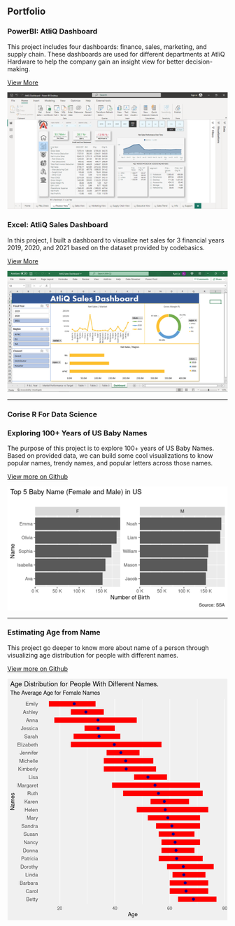 ## Portfolio

### PowerBI: AtliQ Dashboard

This project includes four dashboards: finance, sales, marketing, and supply chain. These dashboards are used for different departments at AtliQ Hardware to help the company gain an insight view for better decision-making.

[View More](https://ryanle.me/atliq-dashboard)

<img src="images/atliq-bi-dashboard.png?raw=true"/>

### Excel: AtliQ Sales Dashboard

In this project, I built a dashboard to visualize net sales for 3 financial years 2019, 2020, and 2021 based on the dataset provided by codebasics.

[View More](https://ryanle.me/atliq-sales-dashboard)

<img src="images/atliq-dashboard.png?raw=true"/>

---

### Corise R For Data Science 

### Exploring 100+ Years of US Baby Names

The purpose of this project is to explore 100+ years of US Baby Names. Based on provided data, we can build some cool visualizations to know popular names, trendy names, and popular letters across those names. 

<a href="https://github.com/ryanleonduty/corise-r-for-ds/blob/main/projects/project-01/project-01-explore-babynames.md" target="_blank">View more on Github</a>

<img src="images/question-1-visualize-1.png?raw=true"/>

---
### Estimating Age from Name

This project go deeper to know more about name of a person through visualizing age distribution for people with different names.

<a href="https://github.com/ryanleonduty/corise-r-for-ds/blob/main/projects/project-02/project-02-estimate-age-from-name.md" target="_blank">View more on Github</a>

<img src="images/plot-tbl-names-extended-age-1.png?raw=true"/>
